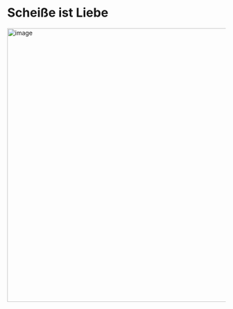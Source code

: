 # Scheiße ist Liebe

<img width="786" height="632" alt="image" src="https://github.com/user-attachments/assets/747402c1-de9e-4576-a063-72d4571a5e16" />
